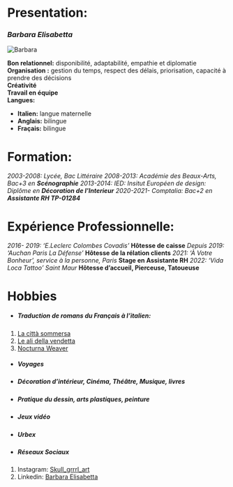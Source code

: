 # Presentation:

### _Barbara Elisabetta_
![Barbara](immagini/barbara.jpeg)

**Bon relationnel:** disponibilité, adaptabilité, empathie et diplomatie         
**Organisation :** gestion du temps, respect des délais, priorisation, capacité à prendre des décisions           
**Créativité**  
**Travail en équipe**        
**Langues:**  
* **Italien:** langue maternelle
* **Anglais:** bilingue
* **Fraçais:** bilingue

# Formation:
_2003-2008: Lycée, Bac Littéraire_ 
_2008-2013: Académie des Beaux-Arts, Bac+3 en **Scénographie**_
_2013-2014: IED: Insitut Européen de design: Diplôme en **Décoration de l'Interieur**_
_2020-2021- Comptalia: Bac+2 en **Assistante RH TP-01284**_

# Expérience Professionnelle:
_2016- 2019: ‘E.Leclerc Colombes Covadis’_ **Hôtesse de caisse**
_Depuis 2019: ‘Auchan Paris La Défense’_ **Hôtesse de la rélation clients**
_2021: ‘À Votre Bonheur’, service à la personne, Paris_ **Stage en Assistante RH**
_2022: ‘Vida Loca Tattoo’ Saint Maur_ **Hôtesse d’accueil, Pierceuse, Tatoueuse**

# Hobbies
 *  ##### Traduction de romans du Français à l’italien:
1. [La città sommersa](https://amzn.eu/d/gbNZzX5)
2. [Le ali della vendetta](https://amzn.eu/d/im7THEi)
3. [Nocturna Weaver](https://amzn.eu/d/40FW9ls)

        
* ##### Voyages

* ##### Décoration d’intérieur, Cinéma, Théâtre, Musique, livres

* ##### Pratique du dessin, arts plastiques, peinture
* ##### Jeux vidéo
* ##### Urbex
* ##### Réseaux Sociaux
1. Instagram: [Skull_grrrl_art](https://www.instagram.com/skull_grrrl_art/)
2. Linkedin: [Barbara Elisabetta](https://www.linkedin.com/in/barbara-elisabetta-38605b210/)





